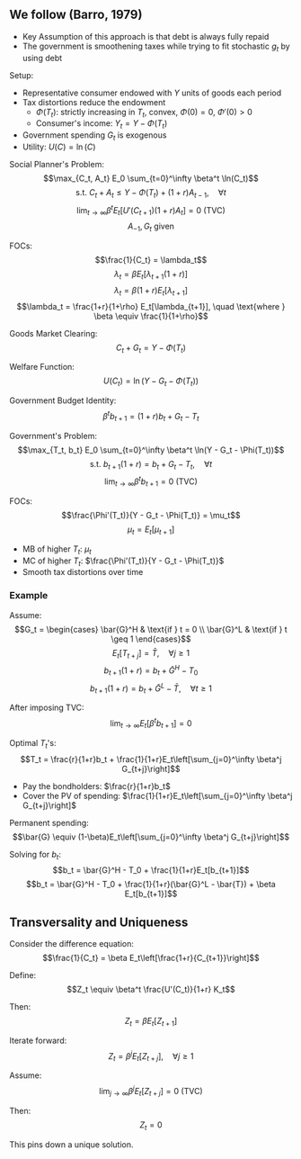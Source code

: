 

## We follow (Barro, 1979)
* Key Assumption of this approach is that debt is always fully repaid
* The government is smoothening taxes while trying to fit stochastic $g_t$ by using debt 





Setup:
- Representative consumer endowed with $Y$ units of goods each period
- Tax distortions reduce the endowment
  - $\Phi(T_t)$: strictly increasing in $T_t$, convex, $\Phi(0) = 0$, $\Phi'(0) > 0$
  - Consumer's income: $Y_t = Y - \Phi(T_t)$
- Government spending $G_t$ is exogenous
- Utility: $U(C) = \ln(C)$

Social Planner's Problem:
$$\max_{C_t, A_t} E_0 \sum_{t=0}^\infty \beta^t \ln(C_t)$$
$$\text{s.t. } C_t + A_t \leq Y - \Phi(T_t) + (1+r)A_{t-1}, \quad \forall t$$
$$\lim_{t \to \infty} \beta^t E_t[U'(C_{t+1})(1+r)A_t] = 0 \text{ (TVC)}$$
$$A_{-1}, G_t \text{ given}$$

FOCs:
$$\frac{1}{C_t} = \lambda_t$$
$$\lambda_t = \beta E_t[\lambda_{t+1}(1+r)]$$
$$\lambda_t = \beta(1+r)E_t[\lambda_{t+1}]$$
$$\lambda_t = \frac{1+r}{1+\rho} E_t[\lambda_{t+1}], \quad \text{where } \beta \equiv \frac{1}{1+\rho}$$

Goods Market Clearing:
$$C_t + G_t = Y - \Phi(T_t)$$

Welfare Function:
$$U(C_t) = \ln(Y - G_t - \Phi(T_t))$$

Government Budget Identity:
$$\beta^t b_{t+1} = (1+r)b_t + G_t - T_t$$

Government's Problem:
$$\max_{T_t, b_t} E_0 \sum_{t=0}^\infty \beta^t \ln(Y - G_t - \Phi(T_t))$$
$$\text{s.t. } b_{t+1}(1+r) = b_t + G_t - T_t, \quad \forall t$$
$$\lim_{t \to \infty} \beta^t b_{t+1} = 0 \text{ (TVC)}$$

FOCs:
$$\frac{\Phi'(T_t)}{Y - G_t - \Phi(T_t)} = \mu_t$$
$$\mu_t = E_t[\mu_{t+1}]$$

- MB of higher $T_t$: $\mu_t$
- MC of higher $T_t$: $\frac{\Phi'(T_t)}{Y - G_t - \Phi(T_t)}$
- Smooth tax distortions over time

### Example

Assume:
$$G_t = \begin{cases}
  \bar{G}^H & \text{if } t = 0 \\
  \bar{G}^L & \text{if } t \geq 1
\end{cases}$$
$$E_t[T_{t+j}] = \bar{T}, \quad \forall j \geq 1$$
$$b_{t+1}(1+r) = b_t + \bar{G}^H - T_0$$
$$b_{t+1}(1+r) = b_t + \bar{G}^L - \bar{T}, \quad \forall t \geq 1$$

After imposing TVC:
$$\lim_{t \to \infty} E_t[\beta^t b_{t+1}] = 0$$

Optimal $T_t$'s:
$$T_t = \frac{r}{1+r}b_t + \frac{1}{1+r}E_t\left[\sum_{j=0}^\infty \beta^j G_{t+j}\right]$$

- Pay the bondholders: $\frac{r}{1+r}b_t$
- Cover the PV of spending: $\frac{1}{1+r}E_t\left[\sum_{j=0}^\infty \beta^j G_{t+j}\right]$

Permanent spending:
$$\bar{G} \equiv (1-\beta)E_t\left[\sum_{j=0}^\infty \beta^j G_{t+j}\right]$$

Solving for $b_t$:
$$b_t = \bar{G}^H - T_0 + \frac{1}{1+r}E_t[b_{t+1}]$$
$$b_t = \bar{G}^H - T_0 + \frac{1}{1+r}(\bar{G}^L - \bar{T}) + \beta E_t[b_{t+1}]$$

## Transversality and Uniqueness

Consider the difference equation:
$$\frac{1}{C_t} = \beta E_t\left[\frac{1+r}{C_{t+1}}\right]$$

Define:
$$Z_t \equiv \beta^t \frac{U'(C_t)}{1+r} K_t$$

Then:
$$Z_t = \beta E_t[Z_{t+1}]$$

Iterate forward:
$$Z_t = \beta^j E_t[Z_{t+j}], \quad \forall j \geq 1$$

Assume:
$$\lim_{j \to \infty} \beta^j E_t[Z_{t+j}] = 0 \text{ (TVC)}$$

Then:
$$Z_t = 0$$

This pins down a unique solution.
